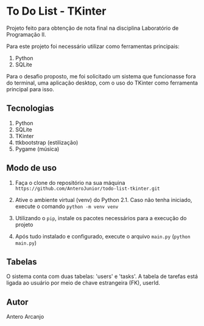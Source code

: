 # To Do List - TKinter

Projeto feito para obtenção de nota final na disciplina Laboratório de Programação II.

Para este projeto foi necessário utilizar como ferramentas principais:
1. Python
2. SQLite

Para o desafio proposto, me foi solicitado um sistema que funcionasse fora do terminal, uma aplicação desktop, com o uso do TKinter como ferramenta principal para isso.

## Tecnologias

1. Python
2. SQLite
3. TKinter 
4. ttkbootstrap (estilização)
5. Pygame (música)

## Modo de uso

1. Faça o clone do repositório na sua máquina
`https://github.com/AnteroJunior/todo-list-tkinter.git`

2. Ative o ambiente virtual (venv) do Python
    2.1. Caso não tenha iniciado, execute o comando `python -m venv venv`
3. Utilizando o `pip`, instale os pacotes necessários para a execução do projeto
4. Após tudo instalado e configurado, execute o arquivo `main.py` (`python main.py`)

## Tabelas

O sistema conta com duas tabelas: 'users' e 'tasks'. A tabela de tarefas está ligada ao usuário por meio de chave estrangeira (FK), userId.

## Autor
Antero Arcanjo